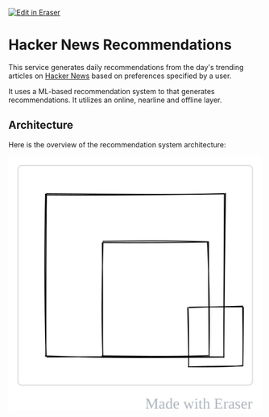 [![Edit in Eraser](https://firebasestorage.googleapis.com/v0/b/second-petal-295822.appspot.com/o/images%2Fgithub%2FOpen%20in%20Eraser.svg?alt=media&token=968381c8-a7e7-472a-8ed6-4a6626da5501)](https://eraser-qa--pr2893-feature-eng-2296-osrga28q.web.app/workspace/P05vgVuGoobtQrflSJC4)
# Hacker News Recommendations
This service generates daily recommendations from the day's trending articles on [﻿Hacker News](https://news.ycombinator.com/) based on preferences specified by a user.

It uses a ML-based recommendation system to that generates recommendations. It utilizes an online, nearline and offline layer. 

## Architecture
Here is the overview of the recommendation system architecture:

![Figure 1](/.eraser/P05vgVuGoobtQrflSJC4___SOIiXh9tGmdtfE1u0fwNIY8EzVm1___---figure---hEpTudgl940xJY44AmX-i---figure---c8wj12d5FqGDdKWkfBlX6g.svg "Figure 1")




<!--- Eraser file: https://eraser-qa--pr2893-feature-eng-2296-osrga28q.web.app/workspace/P05vgVuGoobtQrflSJC4 --->